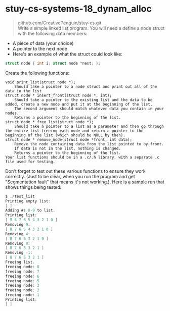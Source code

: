 # stuy-cs-systems-18_dynam_alloc  
> github.com/CreativePenguin/stuy-cs.git  
Write a simple linked list program. You will need a define a node struct with the following data members:  
 
- A piece of data (your choice)  
- A pointer to the next node  
- Here's an example of what the struct could look like:  
```c
struct node { int i; struct node *next; };
```
  
Create the following functions:  
  
    void print_list(struct node *);  
        Should take a pointer to a node struct and print out all of the data in the list  
    struct node * insert_front(struct node *, int);  
        Should take a pointer to the existing list and the data to be added, create a new node and put it at the beginning of the list.  
        The second argument should match whatever data you contain in your nodes.  
        Returns a pointer to the beginning of the list.  
    struct node * free_list(struct node *);  
        Should take a pointer to a list as a parameter and then go through the entire list freeing each node and return a pointer to the beginning of the list (which should be NULL by then).  
    struct node * remove_node(struct node *front, int data);  
        Remove the node containing data from the list pointed to by front.  
        If data is not in the list, nothing is changed.  
        Returns a pointer to the beginning of the list.  
    Your list functions should be in a .c/.h library, with a separate .c file used for testing.  
  
Don't forget to test out these various functions to ensure they work correctly. (Just to be clear, when you run the program and get "Segmentation fault" that means it's not working.). Here is a sample run that shows things being tested:  
``` c
$ ./test_list
Printing empty list:
[ ]
Adding #s 0-9 to list.
Printing list:
[ 9 8 7 6 5 4 3 2 1 0 ]
Removing 9:
[ 8 7 6 5 4 3 2 1 0 ]
Removing 4:
[ 8 7 6 5 3 2 1 0 ]
Removing 0:
[ 8 7 6 5 3 2 1 ]
Removing -1:
[ 8 7 6 5 3 2 1 ]
Freeing list.
freeing node: 8
freeing node: 7
freeing node: 6
freeing node: 5
freeing node: 3
freeing node: 2
freeing node: 1
Printing list:
[ ]
```
